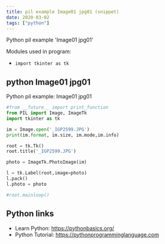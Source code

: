 ```yaml
---
title: pil example Image01 jpg01 (snippet)
date: 2020-03-02
tags: ["python"]
---
```

Python pil example 'Image01 jpg01'


Modules used in program: 
* `import tkinter as tk`

## python Image01 jpg01

Python pil example: Image01 jpg01

```python
#from __future__ import print_function
from PIL import Image, ImageTk
import tkinter as tk

im = Image.open('_IGP2599.JPG')
print(im.format, im.size, im.mode,im.info)

root = tk.Tk()
root.title('_IGP2599.JPG')

photo = ImageTk.PhotoImage(im)

l = tk.Label(root,image=photo)
l.pack()
l.photo = photo

#root.mainloop()

```

## Python links

- Learn Python: https://pythonbasics.org/
- Python Tutorial: https://pythonprogramminglanguage.com
